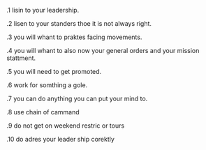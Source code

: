 .1 lisin to your leadership.

.2 lisen to your standers thoe it is not always right. 

.3 you will whant to praktes facing movements.

.4 you will whant to also now your general orders and your mission stattment.

.5 you will need to get promoted.

.6 work for somthing a gole.

.7 you can do anything you can put your mind to.

.8 use chain of cammand

.9 do not get on weekend restric or tours

.10 do adres your leader ship corektly 

